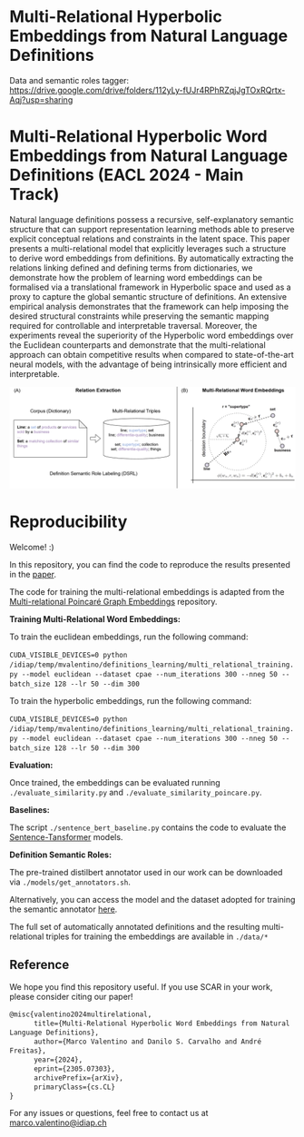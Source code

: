 # Multi-Relational Hyperbolic Embeddings from Natural Language Definitions

Data and semantic roles tagger: https://drive.google.com/drive/folders/112yLy-fUJr4RPhRZqjJgTOxRQrtx-Aqj?usp=sharing


# Multi-Relational Hyperbolic Word Embeddings from Natural Language Definitions (EACL 2024 - Main Track)

Natural language definitions possess a recursive, self-explanatory semantic structure that can support representation learning methods able to preserve explicit conceptual relations and constraints in the latent space. This paper presents a multi-relational model that explicitly leverages such a structure to derive word embeddings from definitions. By automatically extracting the relations linking defined and defining terms from dictionaries, we demonstrate how the problem of learning word embeddings can be formalised via a translational framework in Hyperbolic space and used as a proxy to capture the global semantic structure of definitions. An extensive empirical analysis demonstrates that the framework can help imposing the desired structural constraints while preserving the semantic mapping required for controllable and interpretable traversal. Moreover, the experiments reveal the superiority of the Hyperbolic word embeddings over the Euclidean counterparts and demonstrate that the multi-relational approach can obtain competitive results when compared to state-of-the-art neural models, with the advantage of being intrinsically more efficient and interpretable.

![Image description](approach.png)

# Reproducibility

Welcome! :) 

In this repository, you can find the code to reproduce the results presented in the [paper](https://arxiv.org/abs/2305.07303).

The code for training the multi-relational embeddings is adapted from the [Multi-relational Poincaré Graph Embeddings](https://github.com/ibalazevic/multirelational-poincare) repository.

**Training Multi-Relational Word Embeddings:**

To train the euclidean embeddings, run the following command:

`CUDA_VISIBLE_DEVICES=0 python /idiap/temp/mvalentino/definitions_learning/multi_relational_training.py --model euclidean --dataset cpae --num_iterations 300 --nneg 50 --batch_size 128 --lr 50 --dim 300`

To train the hyperbolic embeddings, run the following command:

`CUDA_VISIBLE_DEVICES=0 python /idiap/temp/mvalentino/definitions_learning/multi_relational_training.py --model euclidean --dataset cpae --num_iterations 300 --nneg 50 --batch_size 128 --lr 50 --dim 300`

**Evaluation:** 

Once trained, the embeddings can be evaluated running `./evaluate_similarity.py` and `./evaluate_similarity_poincare.py`.

**Baselines:** 

The script `./sentence_bert_baseline.py` contains the code to evaluate the [Sentence-Tansformer](https://www.sbert.net/docs/pretrained_models.html) models.  

**Definition Semantic Roles:** 

The pre-trained distilbert annotator used in our work can be downloaded via `./models/get_annotators.sh`.

Alternatively, you can access the model and the dataset adopted for training the semantic annotator [here](https://drive.google.com/drive/folders/12nJJHo7ryS6gVT-ukE-BsuHvAqPLUh3S).

The full set of automatically annotated definitions and the resulting multi-relational triples for training the embeddings are available in `./data/*`

## Reference
We hope you find this repository useful. If you use SCAR in your work, please consider citing our paper!

```
@misc{valentino2024multirelational,
      title={Multi-Relational Hyperbolic Word Embeddings from Natural Language Definitions}, 
      author={Marco Valentino and Danilo S. Carvalho and André Freitas},
      year={2024},
      eprint={2305.07303},
      archivePrefix={arXiv},
      primaryClass={cs.CL}
}
```

For any issues or questions, feel free to contact us at marco.valentino@idiap.ch

